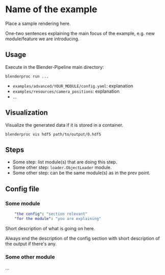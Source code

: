 # Name of the example

Place a sample rendering here.

One-two sentences explaining the main focus of the example, e.g. new module/feature we are introducing.

## Usage

Execute in the Blender-Pipeline main directory:

```
blenderproc run ...
``` 

* `examples/advanced/YOUR_MODULE/config.yaml`: explanation
* `examples/resources/camera_positions`: explanation
* ...

## Visualization

Visualize the generated data if it is stored in a container.

```
blenderproc vis hdf5 path/to/output/0.hdf5
```

## Steps

* Some step: list module(s) that are doing this step.
* Some other step: `loader.ObjectLoader` module.
* Some other step: can be the same module(s) as in the prev point.

## Config file

### Some module

```yaml
    "the config": "section relevant"
    "for the module": "you are explaining"
```

Short description of what is going on here.

Always end the description of the config section with short description of the output if there's any. 

### Some other module

...
